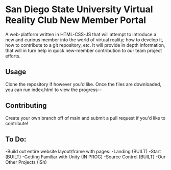 # San Diego State University Virtual Reality Club New Member Portal #

A web-platform written in HTML-CSS-JS that will attempt to introduce a new and curious member into the world of virtual reality;
how to develop it, how to contribute to a git repository, etc. It will provide in depth information, that will in turn help in quick
new-member contribution to our team project efforts.

## Usage
Clone the repository if however you'd like. 
Once the files are downloaded, you can run index.html to view the progress--

## Contributing
Create your own branch off of main and submit a pull request if you'd like to contribute!

## To Do:
-Build out entire website layout/frame with pages:
    -Landing (BUILT)
    -Start (BUILT)
    -Getting Familiar with Unity (IN PROG)
    -Source Control (BUILT)
    -Our Other Projects (ISh)
